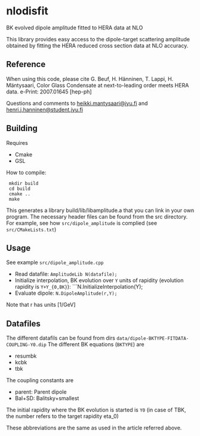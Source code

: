 # nlodisfit
BK evolved dipole amplitude fitted to HERA data at NLO

This library provides easy access to the dipole-target scattering amplitude obtained by fitting the HERA reduced cross section data at NLO accuracy.

## Reference
When using this code, please cite
G. Beuf, H. Hänninen, T. Lappi, H. Mäntysaari, Color Glass Condensate at next-to-leading order meets HERA data. e-Print: 2007.01645 [hep-ph]

Questions and comments to heikki.mantysaari@jyu.fi and henri.j.hanninen@student.jyu.fi

## Building
Requires
* Cmake
* GSL

How to compile:
```
 mkdir build
 cd build
 cmake ..
 make
```

This generates a library build/lib/libamplitude.a that you can link in your own program. The necessary header files can be found from the src directory. For example, see how ```src/dipole_amplitude``` is complied (see ```src/CMakeLists.txt```)

## Usage
See example ```src/dipole_amplitude.cpp```

* Read datafile: ```AmplitudeLib N(datafile);```
* Initialize interpolation, BK evolution over ```Y``` units of rapidity (evolution rapidity is ```Y+Y_{0,BK}```): ```N.InitializeInterpolation(Y);
* Evaluate dipole: ```N.DipoleAmplitude(r,Y);```

Note that r has units [1/GeV]

## Datafiles
The different datafils can be found from dirs ```data/dipole-BKTYPE-FITDATA-COUPLING-Y0.dip```
The different BK equations (```BKTYPE```) are
* resumbk
* kcbk
* tbk

The coupling constants are
* parent: Parent dipole
* Bal+SD: Balitsky+smallest

The initial rapidity where the BK evolution is started is ```Y0``` (in case of TBK, the number refers to the target rapidity eta_0)

These abbreviations are the same as used in the article referred above.
